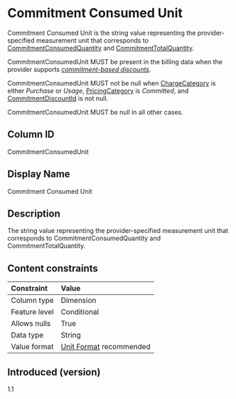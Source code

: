 # Commitment Consumed Unit

Commitment Consumed Unit is the string value representing the provider-specified measurement unit that corresponds to [CommitmentConsumedQuantity](#commitmentconsumedquantity) and [CommitmentTotalQuantity](#commitmenttotalquantity).

CommitmentConsumedUnit MUST be present in the billing data when the provider supports [*commitment-based discounts*](#glossary:commitment-based-discount).

CommitmentConsumedUnit MUST not be null when [ChargeCategory](#chargecategory) is either *Purchase* or *Usage*, [PricingCategory](#pricingcategory) is *Committed*, and [CommitmentDiscountId](#commitmentdiscountid) is not null.

CommitmentConsumedUnit MUST be null in all other cases.

## Column ID

CommitmentConsumedUnit

## Display Name

Commitment Consumed Unit

## Description

The string value representing the provider-specified measurement unit that corresponds to CommitmentConsumedQuantity and CommitmentTotalQuantity.

## Content constraints

| Constraint      | Value            |
|:----------------|:-----------------|
| Column type     | Dimension        |
| Feature level   | Conditional      |
| Allows nulls    | True             |
| Data type       | String           |
| Value format    | [Unit Format](#unitformat) recommended |

## Introduced (version)

1.1
